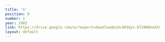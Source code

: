 ```yaml
---
title: '1'
position: 9
number: 1
year: 1983
link: https://drive.google.com/uc?export=download&id=1H3Uys-bTzNHOnnXtGZkBrYg_KVu4wsf2
layout: default
---
```



